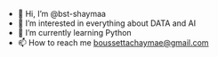 - 👋 Hi, I’m @bst-shaymaa
- 👀 I’m interested in everything about DATA and AI
- 🌱 I’m currently learning Python
- 📫 How to reach me boussettachaymae@gmail.com

<!---
bst-shaymaa/bst-shaymaa is a ✨ special ✨ repository because its `README.md` .
--->
